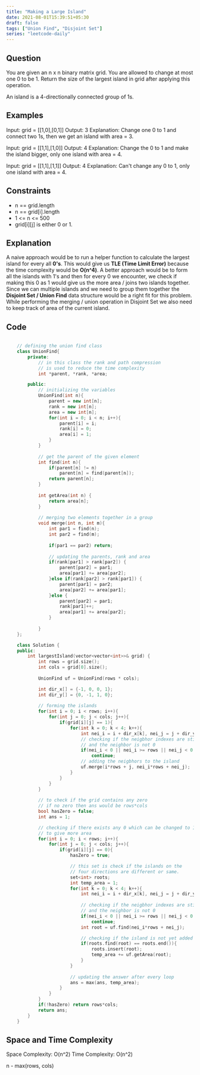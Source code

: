 ```yaml
---
title: "Making a Large Island"
date: 2021-08-01T15:39:51+05:30
draft: false
tags: ["Union Find", "Disjoint Set"]
series: "leetcode-daily" 
---
```


## Question

You are given an n x n binary matrix grid. You are allowed to change at most one 0 to be 1.
Return the size of the largest island in grid after applying this operation.

An island is a 4-directionally connected group of 1s.

## Examples

Input: grid = [[1,0],[0,1]]
Output: 3
Explanation: Change one 0 to 1 and connect two 1s, then we get an island with area = 3.

Input: grid = [[1,1],[1,0]]
Output: 4
Explanation: Change the 0 to 1 and make the island bigger, only one island with area = 4.

Input: grid = [[1,1],[1,1]]
Output: 4
Explanation: Can't change any 0 to 1, only one island with area = 4.

## Constraints

* n == grid.length
* n == grid[i].length
* 1 <= n <= 500
* grid[i][j] is either 0 or 1.

## Explanation

A naive approach would be to run a helper function to calculate the largest island for every all __0's__. This would give us __TLE (Time Limit Error)__ because the time complexity would be __O(n^4)__. A better approach would be to form all the islands with 1's and then for every 0 we encounter, we check if making this 0 as 1 would give us the more area / joins two islands together. Since we can multiple islands and we need to group them together the __Disjoint Set / Union Find__ data structure would be a right fit for this problem. While performing the merging / union operation in Disjoint Set we also need to keep track of area of the current island.

## Code

```cpp

	// defining the union find class
	class UnionFind{
		private:
			// in this class the rank and path compression 
			// is used to reduce the time complexity
			int *parent, *rank, *area;

		public:
			// initializing the variables
			UnionFind(int n){
				parent = new int[n];
				rank = new int[n];
				area = new int[n];
				for(int i = 0; i < n; i++){
					parent[i] = i;
					rank[i] = 0;
					area[i] = 1;
				}
			}
		
			// get the parent of the given element
			int find(int n){
				if(parent[n] != n)
					parent[n] = find(parent[n]);
				return parent[n];
			}
			
			int getArea(int n) {
				return area[n];
			}
		
			// merging two elements together in a group
			void merge(int n, int m){
				int par1 = find(n);
				int par2 = find(m);
				
				if(par1 == par2) return;
				
				// updating the parents, rank and area
				if(rank[par1] > rank[par2]) {
					parent[par2] = par1;
					area[par1] += area[par2];
				}else if(rank[par2] > rank[par1]) {
					parent[par1] = par2;
					area[par2] += area[par1];
				}else {
					parent[par2] = par1;
					rank[par1]++;
					area[par1] += area[par2];
				}
				
			}
	};

	class Solution {
	public:
		int largestIsland(vector<vector<int>>& grid) {
			int rows = grid.size();
			int cols = grid[0].size();
			
			UnionFind uf = UnionFind(rows * cols);

			int dir_x[] = {-1, 0, 0, 1};
			int dir_y[] = {0, -1, 1, 0};
			
			// forming the islands
			for(int i = 0; i < rows; i++){
				for(int j = 0; j < cols; j++){
					if(grid[i][j] == 1){
						for(int k = 0; k < 4; k++){
							int nei_i = i + dir_x[k], nei_j = j + dir_y[k];
							// checking if the neigbhor indexes are still inside the grid
							// and the neighbor is not 0
							if(nei_i < 0 || nei_i >= rows || nei_j < 0 || nei_j >= cols || grid[nei_i][nei_j] == 0)
								continue;
							// adding the neigbhors to the island
							uf.merge(i*rows + j, nei_i*rows + nei_j);
						}
					}
				}
			}
			
			// to check if the grid contains any zero
			// if no zero then ans would be rows*cols
			bool hasZero = false;
			int ans = 1;

			// checking if there exists any 0 which can be changed to 1
			// to give more area
			for(int i = 0; i < rows; i++){
				for(int j = 0; j < cols; j++){
					if(grid[i][j] == 0){
						hasZero = true;

						// this set is check if the islands on the 
						// four directions are different or same.
						set<int> roots;
						int temp_area = 1;
						for(int k = 0; k < 4; k++){
							int nei_i = i + dir_x[k], nei_j = j + dir_y[k];
							
							// checking if the neigbhor indexes are still inside the grid
							// and the neighbor is not 0
							if(nei_i < 0 || nei_i >= rows || nei_j < 0 || nei_j >= cols || grid[nei_i][nei_j] == 0)
								continue;
							int root = uf.find(nei_i*rows + nei_j);

							// checking if the island is not yet added
							if(roots.find(root) == roots.end()){
								roots.insert(root);
								temp_area += uf.getArea(root);
							}
						}
						
						// updating the answer after every loop
						ans = max(ans, temp_area);
					}
				}
			}
			if(!hasZero) return rows*cols;
			return ans;
		}
	}
```
## Space and Time Complexity

Space Complexity: O(n^2)
Time Complexity: O(n^2)

n - max(rows, cols)
